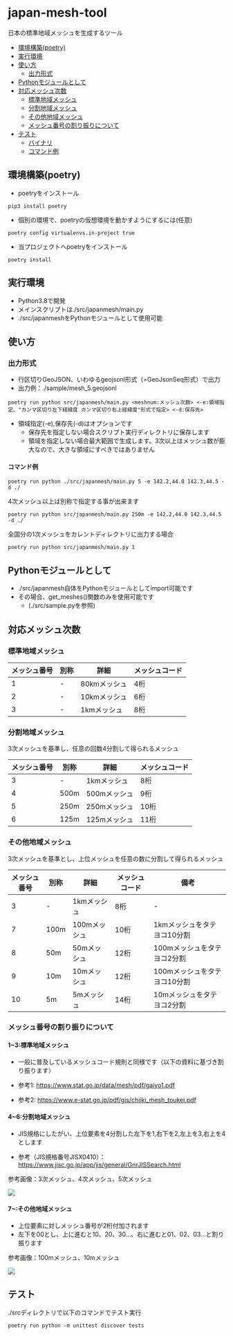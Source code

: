 # japan-mesh-tool

日本の標準地域メッシュを生成するツール

<!-- TOC -->
- [環境構築(poetry)](#環境構築(poetry))
- [実行環境](#実行環境)
- [使い方](#使い方)
  - [出力形式](#出力形式)
- [Pythonモジュールとして](#pythonモジュールとして)
- [対応メッシュ次数](#対応メッシュ次数)
  - [標準地域メッシュ](#標準地域メッシュ)
  - [分割地域メッシュ](#分割地域メッシュ)
  - [その他地域メッシュ](#その他地域メッシュ)
  - [メッシュ番号の割り振りについて](#メッシュ番号の割り振りについて)
- [テスト](#テスト)
  - [バイナリ](#バイナリ)
  - [コマンド例](#コマンド例)

<!-- /TOC -->

## 環境構築(poetry)

- poetryをインストール

```
pip3 install poetry
```

- 個別の環境で、poetryの仮想環境を動かすようにするには(任意)

```
poetry config virtualenvs.in-project true
```

- 当プロジェクトへpoetryをインストール

```
poetry install
```

## 実行環境

- Python3.8で開発
- メインスクリプトは./src/japanmesh/main.py
- ./src/japanmeshをPythonモジュールとして使用可能

## 使い方

### 出力形式

- 行区切りGeoJSON、いわゆるgeojsonl形式（=GeoJsonSeq形式）で出力
- 出力例：./sample/mesh_5.geojsonl

```
poetry run python src/japanmesh/main.py <meshnum:メッシュ次数> <-e:領域指定、"カンマ区切り左下経緯度 カンマ区切り右上経緯度"形式で指定> <-d:保存先>
```

- 領域指定(-e),保存先(-d)はオプションです
  - 保存先を指定しない場合スクリプト実行ディレクトリに保存します
  - 領域を指定しない場合最大範囲で生成します。3次以上はメッシュ数が膨大なので、大きな領域にすべきではありません

#### コマンド例

```
poetry run python ./src/japanmesh/main.py 5 -e 142.2,44.0 142.3,44.5 -d ./
```

4次メッシュ以上は別称で指定する事が出来ます

```
poetry run python src/japanmesh/main.py 250m -e 142.2,44.0 142.3,44.5 -d ./
```

全国分の1次メッシュをカレントディレクトリに出力する場合

```
poetry run python src/japanmesh/main.py 1
```

## Pythonモジュールとして

- ./src/japanmesh自体をPythonモジュールとしてimport可能です
- その場合、get_meshes()関数のみを使用可能です
  - (./src/sample.pyを参照)

## 対応メッシュ次数

### 標準地域メッシュ

|  メッシュ番号  |  別称  |  詳細  |  メッシュコード  |
| ---- | ---- | ---- | ---- |
|  1  |  -  |  80kmメッシュ |  4桁  |
|  2  |  -  |  10kmメッシュ |  6桁  |
|  3  |  -  |  1kmメッシュ  |  8桁  |

### 分割地域メッシュ

3次メッシュを基準し、任意の回数4分割して得られるメッシュ

|  メッシュ番号  |  別称  |  詳細  |  メッシュコード  |
| ---- | ---- | ---- | ---- |
|  3  |  -  |  1kmメッシュ  |  8桁  |
|  4  |  500m  |  500mメッシュ |  9桁  |
|  5  |  250m  |  250mメッシュ |  10桁  |
|  6  |  125m  |  125mメッシュ |  11桁  |

### その他地域メッシュ

3次メッシュを基準とし、上位メッシュを任意の数に分割して得られるメッシュ

|  メッシュ番号  |  別称  |  詳細  |  メッシュコード  |  備考  |
| ---- | ---- | ---- | ---- | ---- |
|  3  |  -  |  1kmメッシュ  |  8桁  |  -  |
|  7  |  100m  |  100mメッシュ |  10桁  |  1kmメッシュをタテヨコ10分割  |
|  8  |  50m  |  50mメッシュ  |  12桁  |  100mメッシュをタテヨコ2分割  |
|  9  |  10m  |  10mメッシュ  |  12桁  |  100mメッシュをタテヨコ10分割  |
|  10  |  5m  |  5mメッシュ  |  14桁  |  10mメッシュをタテヨコ2分割  |

### メッシュ番号の割り振りについて

#### 1~3:標準地域メッシュ

- 一般に普及しているメッシュコード規則と同様です（以下の資料に基づき割り振ります）

- 参考1: <https://www.stat.go.jp/data/mesh/pdf/gaiyo1.pdf>

- 参考2: <https://www.e-stat.go.jp/pdf/gis/chiiki_mesh_toukei.pdf>

#### 4~6:分割地域メッシュ

- JIS規格にしたがい、上位要素を4分割した左下を1,右下を2,左上を3,右上を4とします

- 参考（JIS規格番号JISX0410）：<https://www.jisc.go.jp/app/jis/general/GnrJISSearch.html>

参考画像：3次メッシュ、4次メッシュ、5次メッシュ

<img src="./imgs/01.png">

#### 7~:その他地域メッシュ

- 上位要素に対しメッシュ番号が2桁付加されます
- 左下を00とし、上に進むと10、20、30…、右に進むと01、02、03…と割り振ります

参考画像：100mメッシュ、10mメッシュ

<img src="./imgs/02.png">

## テスト

./srcディレクトリで以下のコマンドでテスト実行

```shell
poetry run python -m unittest discover tests
```
